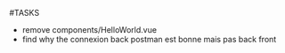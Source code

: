 #TASKS
- remove components/HelloWorld.vue
- find why the connexion back postman est bonne mais pas back front